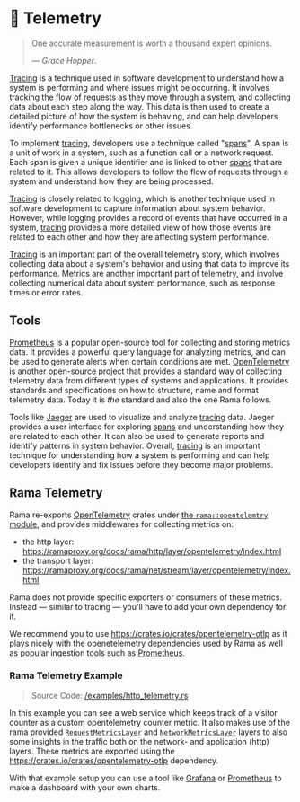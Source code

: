 # 🔭 Telemetry

> One accurate measurement is worth a thousand expert opinions.
>
> — _Grace Hopper_.

[Tracing][tracing] is a technique used in software development to understand how a system is performing and where issues might be occurring. It involves tracking the flow of requests as they move through a system, and collecting data about each step along the way. This data is then used to create a detailed picture of how the system is behaving, and can help developers identify performance bottlenecks or other issues.

To implement [tracing], developers use a technique called "[spans]". A span is a unit of work in a system, such as a function call or a network request. Each span is given a unique identifier and is linked to other [spans] that are related to it. This allows developers to follow the flow of requests through a system and understand how they are being processed.

[Tracing][tracing] is closely related to logging, which is another technique used in software development to capture information about system behavior. However, while logging provides a record of events that have occurred in a system, [tracing] provides a more detailed view of how those events are related to each other and how they are affecting system performance.

[Tracing][tracing] is an important part of the overall telemetry story, which involves collecting data about a system's behavior and using that data to improve its performance. Metrics are another important part of telemetry, and involve collecting numerical data about system performance, such as response times or error rates.

## Tools

[Prometheus](https://prometheus.io/) is a popular open-source tool for collecting and storing metrics data. It provides a powerful query language for analyzing metrics, and can be used to generate alerts when certain conditions are met. [OpenTelemetry](https://opentelemetry.io/) is another open-source project that provides a standard way of collecting telemetry data from different types of systems and applications. It provides standards and specifications on how to structure, name and format telemetry data. Today it is _the_ standard and also the one Rama follows.

Tools like [Jaeger](https://www.jaegertracing.io/) are used to visualize and analyze [tracing] data. Jaeger provides a user interface for exploring [spans] and understanding how they are related to each other. It can also be used to generate reports and identify patterns in system behavior. Overall, [tracing] is an important technique for understanding how a system is performing and can help developers identify and fix issues before they become major problems.

## Rama Telemetry

Rama re-exports [OpenTelemetry](https://opentelemetry.io/) crates under [the `rama::opentelemtry` module](https://ramaproxy.org/docs/rama/telemetry/opentelemetry/index.html),
and provides middlewares for collecting metrics on:

- the http layer: <https://ramaproxy.org/docs/rama/http/layer/opentelemetry/index.html>
- the transport layer: <https://ramaproxy.org/docs/rama/net/stream/layer/opentelemetry/index.html>

Rama does not provide specific exporters or consumers of these metrics.
Instead — similar to tracing — you'll have to add your own dependency for it.

We recommend you to use <https://crates.io/crates/opentelemetry-otlp> as it
plays nicely with the openetelemetry dependencies used by Rama as well as
popular ingestion tools such as [Prometheus](https://prometheus.io/).

### Rama Telemetry Example

> Source Code: [/examples/http_telemetry.rs](https://github.com/plabayo/rama/tree/main/examples/http_telemetry.rs)

In this example you can see a web service which keeps track of a visitor counter as a custom opentelemetry counter metric. It also makes use of the rama provided [`RequestMetricsLayer`](https://ramaproxy.org/docs/rama/http/layer/opentelemetry/struct.RequestMetricsLayer.html) and [`NetworkMetricsLayer`](https://ramaproxy.org/docs/rama/net/stream/layer/opentelemetry/struct.NetworkMetricsLayer.html) layers to also some insights in the traffic both on the network- and application (http) layers. These metrics are exported using the <https://crates.io/crates/opentelemetry-otlp> dependency.

With that example setup you can use a tool like [Grafana](https://grafana.com/) or [Prometheus](https://prometheus.io/) to make a dashboard with your own charts.

[tracing]: https://tracing.rs/tracing/
[spans]: https://tracing.rs/tracing/#spans
